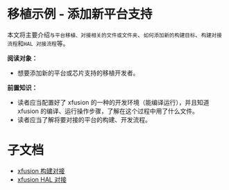 # 移植示例 - 添加新平台支持

本文将主要介绍`与平台移植、对接相关的文件或文件夹`、`如何添加新的构建目标`、`构建对接流程`和`HAL 对接流程`等。

**阅读对象：**

- 想要添加新的平台或芯片支持的移植开发者。

**前置知识：**

- 读者应当配置好了 xfusion 的一种的开发环境（能编译运行），并且知道 xfusion 的编译、运行操作步骤，了解在这个过程中用了什么文件。
- 读者应当了解将要对接的平台的构建、开发流程。

# 子文档

- [xfusion 构建对接](./porting_xfusion_build.md)
- [xfusion HAL 对接](./porting_xfusion_hal.md)
